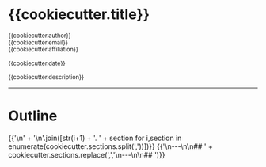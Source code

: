 # {{cookiecutter.title}}

<small>{{cookiecutter.author}}</small>  
<small>{{cookiecutter.email}}</small>  
<small>{{cookiecutter.affiliation}}</small>  
  
<small>{{cookiecutter.date}}</small>
  
<small>{{cookiecutter.description}}</small>  

---

# Outline

{{'\n' + '\n'.join([str(i+1) + '. ' + section for i,section in enumerate(cookiecutter.sections.split(','))])}}
{{'\n---\n\n## ' + cookiecutter.sections.replace(',','\n---\n\n## ')}}
